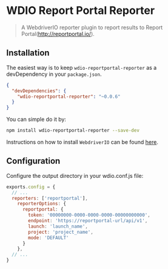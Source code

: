WDIO Report Portal Reporter
====================

> A WebdriverIO reporter plugin to report results to Report Portal(http://reportportal.io/).


## Installation
The easiest way is to keep `wdio-reportportal-reporter` as a devDependency in your `package.json`.
```json
{
  "devDependencies": {
    "wdio-reportportal-reporter": "~0.0.6"
  }
}
```
You can simple do it by:
```bash
npm install wdio-reportportal-reporter --save-dev
```
Instructions on how to install `WebdriverIO` can be found [here](http://webdriver.io/guide/getstarted/install.html).
## Configuration
Configure the output directory in your wdio.conf.js file:
```js
exports.config = {
  // ...
  reporters: ['reportportal'],
    reporterOptions: {
      reportportal: {
        token: '00000000-0000-0000-0000-00000000000',
        endpoint: 'https://reportportal-url/api/v1',
        launch: 'launch_name',
        project: 'project_name',
        mode: 'DEFAULT'
      }
    },
  // ...
}
```
